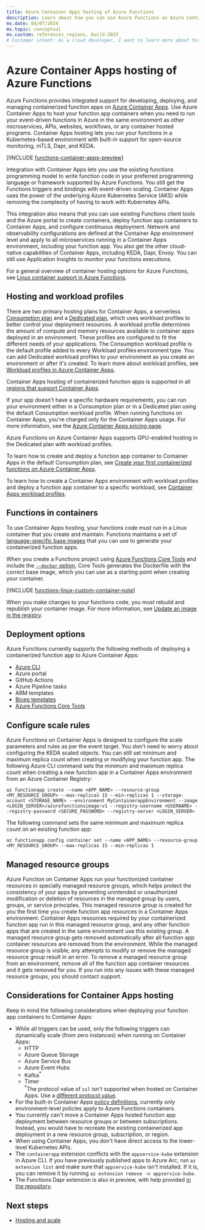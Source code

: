 ```yaml
---
title: Azure Container Apps hosting of Azure Functions 
description: Learn about how you can use Azure Functions on Azure Container Apps to host and manage containerized function apps in Azure.
ms.date: 04/07/2024
ms.topic: conceptual
ms.custom: references_regions, build-2023
# Customer intent: As a cloud developer, I want to learn more about hosting my function apps in Linux containers managed by Azure Container Apps.
---
```


# Azure Container Apps hosting of Azure Functions 

Azure Functions provides integrated support for developing, deploying, and managing containerized function apps on [Azure Container Apps](../container-apps/overview.md). Use Azure Container Apps to host your function app containers when you need to run your event-driven functions in Azure in the same environment as other microservices, APIs, websites, workflows, or any container hosted programs. Container Apps hosting lets you run your functions in a Kubernetes-based environment with built-in support for open-source monitoring, mTLS, Dapr, and KEDA.

[!INCLUDE [functions-container-apps-preview](../../includes/functions-container-apps-preview.md)]

Integration with Container Apps lets you use the existing functions programming model to write function code in your preferred programming language or framework supported by Azure Functions. You still get the Functions triggers and bindings with event-driven scaling. Container Apps uses the power of the underlying Azure Kubernetes Service (AKS) while removing the complexity of having to work with Kubernetes APIs.

This integration also means that you can use existing Functions client tools and the Azure portal to create containers, deploy function app containers to Container Apps, and configure continuous deployment. Network and observability configurations are defined at the Container App environment level and apply to all microservices running in a Container Apps environment, including your function app. You also get the other cloud-native capabilities of Container Apps, including KEDA, Dapr, Envoy. You can still use Application Insights to monitor your functions executions.

For a general overview of container hosting options for Azure Functions, see [Linux container support in Azure Functions](container-concepts.md).

## Hosting and workload profiles

There are two primary hosting plans for Container Apps, a serverless [Consumption plan](../container-apps/plans.md#consumption) and a [Dedicated plan](../container-apps/plans.md#dedicated), which uses workload profiles to better control your deployment resources. A workload profile determines the amount of compute and memory resources available to container apps deployed in an environment. These profiles are configured to fit the different needs of your applications. The Consumption workload profile is the default profile added to every Workload profiles environment type. You can add Dedicated workload profiles to your environment as you create an environment or after it's created. To learn more about workload profiles, see [Workload profiles in Azure Container Apps](../container-apps/workload-profiles-overview.md).

Container Apps hosting of containerized function apps is supported in all [regions that support Container Apps](https://azure.microsoft.com/explore/global-infrastructure/products-by-region/?products=container-apps). 

If your app doesn't have a specific hardware requirements, you can run your environment either in a Consumption plan or in a Dedicated plan using the default Consumption workload profile. When running functions on Container Apps, you're charged only for the Container Apps usage. For more information, see the [Azure Container Apps pricing page](https://azure.microsoft.com/pricing/details/container-apps/). 

Azure Functions on Azure Container Apps supports GPU-enabled hosting in the Dedicated plan with workload profiles. 

To learn how to create and deploy a function app container to Container Apps in the default Consumption plan, see [Create your first containerized functions on Azure Container Apps](functions-deploy-container-apps.md). 

To learn how to create a Container Apps environment with workload profiles and deploy a function app container to a specific workload, see [Container Apps workload profiles](functions-how-to-custom-container.md#container-apps-workload-profiles).

## Functions in containers

To use Container Apps hosting, your functions code must run in a Linux container that you create and maintain. Functions maintains a set of [language-specific base images](https://mcr.microsoft.com/catalog?search=functions) that you can use to generate your containerized function apps. 

When you create a Functions project using [Azure Functions Core Tools](./functions-run-local.md) and include the [`--docker` option](./functions-core-tools-reference.md#func-init), Core Tools generates the Dockerfile with the correct base image, which you can use as a starting point when creating your container. 

[!INCLUDE [functions-linux-custom-container-note](../../includes/functions-linux-custom-container-note.md)]

When you make changes to your functions code, you must rebuild and republish your container image. For more information, see [Update an image in the registry](functions-how-to-custom-container.md#update-an-image-in-the-registry).

## Deployment options

Azure Functions currently supports the following methods of deploying a containerized function app to Azure Container Apps:

+ [Azure CLI](./functions-deploy-container-apps.md)
+ Azure portal
+ GitHub Actions
+ Azure Pipeline tasks
+ ARM templates
+ [Bicep templates](https://github.com/Azure/azure-functions-on-container-apps/tree/main/samples/Biceptemplates)
+ [Azure Functions Core Tools](functions-run-local.md#deploy-containers)

## Configure scale rules

Azure Functions on Container Apps is designed to configure the scale parameters and rules as per the event target. You don't need to worry about configuring the KEDA scaled objects. You can still set minimum and maximum replica count when creating or modifying your function app. The following Azure CLI command sets the minimum and maximum replica count when creating a new function app in a Container Apps environment from an Azure Container Registry: 

```azurecli
az functionapp create --name <APP_NAME> --resource-group <MY_RESOURCE_GROUP> --max-replicas 15 --min-replicas 1 --storage-account <STORAGE_NAME> --environment MyContainerappEnvironment --image <LOGIN_SERVER>/azurefunctionsimage:v1 --registry-username <USERNAME> --registry-password <SECURE_PASSWORD> --registry-server <LOGIN_SERVER>
```  

The following command sets the same minimum and maximum replica count on an existing function app:

```azurecli
az functionapp config container set --name <APP_NAME> --resource-group <MY_RESOURCE_GROUP> --max-replicas 15 --min-replicas 1
```

## Managed resource groups

Azure Function on Container Apps run your functionized container resources in specially managed resource groups, which helps protect the consistency of your apps by preventing unintended or unauthorized modification or deletion of resources in the managed group by users, groups, or service principles. This managed resource group is created for you the first time you create function app resources in a Container Apps environment. Container Apps resources required by your containerized function app run in this managed resource group, and any other function apps that are created in the same environment use this existing group. A managed resource group gets removed automatically after all function app container resources are removed from the environment. While the managed resource group is visible, any attempts to modify or remove the managed resource group result in an error. To remove a managed resource group from an environment, remove all of the function app container resources and it gets removed for you. If you run into any issues with these managed resource groups, you should contact support.       

## Considerations for Container Apps hosting

Keep in mind the following considerations when deploying your function app containers to Container Apps:
 
+ While all triggers can be used, only the following triggers can dynamically scale (from zero instances) when running on Container Apps:
    + HTTP 
    + Azure Queue Storage 
    + Azure Service Bus 
    + Azure Event Hubs 
    + Kafka<sup>*</sup>  
    + Timer  
    <sup>*</sup>The protocol value of `ssl` isn't supported when hosted on Container Apps. Use a [different protocol value](functions-bindings-kafka-trigger.md?pivots=programming-language-csharp#attributes).  
+ For the built-in Container Apps [policy definitions](../container-apps/policy-reference.md#policy-definitions), currently only environment-level policies apply to Azure Functions containers.
+ You currently can't move a Container Apps hosted function app deployment between resource groups or between subscriptions. Instead, you would have to recreate the existing containerized app deployment in a new resource group, subscription, or region. 
+ When using Container Apps, you don't have direct access to the lower-level Kubernetes APIs. 
+ The `containerapp` extension conflicts with the `appservice-kube` extension in Azure CLI. If you have previously published apps to Azure Arc, run `az extension list` and make sure that `appservice-kube` isn't installed. If it is, you can remove it by running `az extension remove -n appservice-kube`.  
+ The Functions Dapr extension is also in preview, with help provided [in the repository](https://github.com/Azure/azure-functions-dapr-extension/issues).

## Next steps

+ [Hosting and scale](./functions-scale.md)
